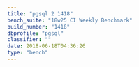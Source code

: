 ```yaml
---
title: "pgsql 2 1418"
bench_suite: "18w25 CI Weekly Benchmark"
build_number: "1418"
dbprofile: "pgsql"
classifier: ""
date: 2018-06-18T04:36:26
type: "bench"
---
```

